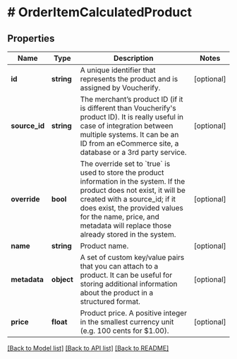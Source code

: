 # # OrderItemCalculatedProduct

## Properties

Name | Type | Description | Notes
------------ | ------------- | ------------- | -------------
**id** | **string** | A unique identifier that represents the product and is assigned by Voucherify. | [optional]
**source_id** | **string** | The merchant’s product ID (if it is different than Voucherify&#39;s product ID). It is really useful in case of integration between multiple systems. It can be an ID from an eCommerce site, a database or a 3rd party service. | [optional]
**override** | **bool** | The override set to &#x60;true&#x60; is used to store the product information in the system. If the product does not exist, it will be created with a source_id; if it does exist, the provided values for the name, price, and metadata will replace those already stored in the system. | [optional]
**name** | **string** | Product name. | [optional]
**metadata** | **object** | A set of custom key/value pairs that you can attach to a product. It can be useful for storing additional information about the product in a structured format. | [optional]
**price** | **float** | Product price. A positive integer in the smallest currency unit (e.g. 100 cents for $1.00). | [optional]

[[Back to Model list]](../../README.md#models) [[Back to API list]](../../README.md#endpoints) [[Back to README]](../../README.md)
